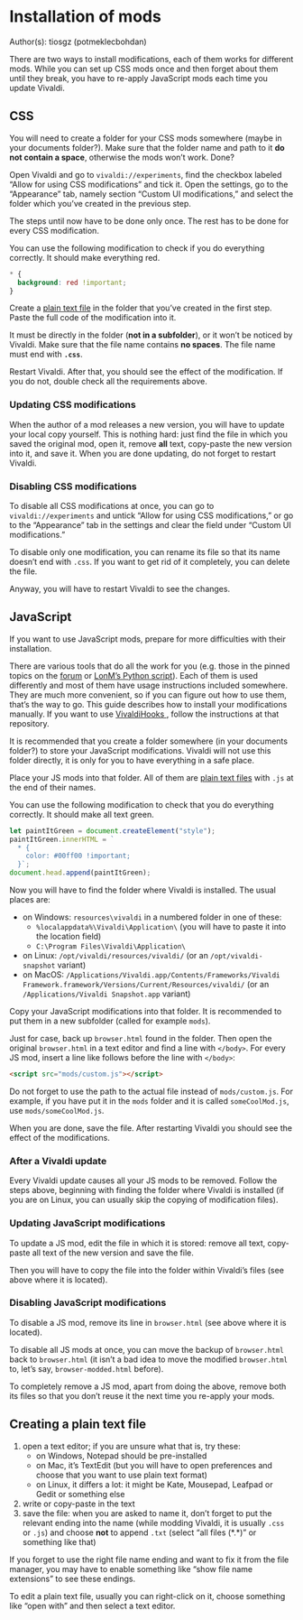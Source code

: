 # Installation of mods

Author(s): tiosgz (potmeklecbohdan)

There are two ways to install modifications, each of them works for different
mods. While you can set up CSS mods once and then forget about them until they
break, you have to re-apply JavaScript mods each time you update Vivaldi.

## CSS

You will need to create a folder for your CSS mods somewhere (maybe in your
documents folder?). Make sure that the folder name and path to it **do not
contain a space**, otherwise the mods won’t work. Done?

Open Vivaldi and go to `vivaldi://experiments`, find the checkbox labeled
“Allow for using CSS modifications” and tick it. Open the settings, go to the
“Appearance” tab, namely section “Custom UI modifications,” and select the
folder which you’ve created in the previous step.

The steps until now have to be done only once. The rest has to be done for every
CSS modification.

You can use the following modification to check if you do everything correctly.
It should make everything red.

```css
* {
  background: red !important;
}
```

Create a [plain text file][mk-textfile] in the folder that you’ve created in
the first step. Paste the full code of the modification into it.

It must be directly in the folder (**not in a subfolder**), or it won’t be
noticed by Vivaldi. Make sure that the file name contains **no spaces**. The
file name must end with **`.css`**.

Restart Vivaldi. After that, you should see the effect of the modification. If
you do not, double check all the requirements above.

### Updating CSS modifications

When the author of a mod releases a new version, you will have to update your
local copy yourself. This is nothing hard: just find the file in which you saved
the original mod, open it, remove **all** text, copy-paste the new version into
it, and save it. When you are done updating, do not forget to restart Vivaldi.

### Disabling CSS modifications

To disable all CSS modifications at once, you can go to `vivaldi://experiments`
and untick “Allow for using CSS modifications,” or go to the “Appearance” tab in
the settings and clear the field under “Custom UI modifications.”

To disable only one modification, you can rename its file so that its name
doesn’t end with `.css`. If you want to get rid of it completely, you can delete
the file.

Anyway, you will have to restart Vivaldi to see the changes.

## JavaScript

If you want to use JavaScript mods, prepare for more difficulties with their
installation.

There are various tools that do all the work for you (e.g. those in the pinned
topics on the [forum](https://forum.vivaldi.net/category/52/modifications) or
[LonM’s Python
script](https://github.com/LonMcGregor/VivaldiMods/blob/master/custom.py)). Each
of them is used differently and most of them have usage instructions included
somewhere. They are much more convenient, so if you can figure out how to use
them, that’s the way to go. This guide describes how to install your
modifications manually. If you want to use [VivaldiHooks
](https://github.com/justdanpo/VivaldiHooks), follow the instructions at that
repository.

It is recommended that you create a folder somewhere (in your documents folder?)
to store your JavaScript modifications. Vivaldi will not use this folder
directly, it is only for you to have everything in a safe place.

Place your JS mods into that folder. All of them are [plain text
files][mk-textfile] with `.js` at the end of their names.

You can use the following modification to check that you do everything
correctly. It should make all text green.

```javascript
let paintItGreen = document.createElement("style");
paintItGreen.innerHTML = `
  * {
    color: #00ff00 !important;
  }`;
document.head.append(paintItGreen);
```

Now you will have to find the folder where Vivaldi is installed. The usual
places are:

- on Windows: `resources\vivaldi` in a numbered folder in one of these:
  - `%localappdata%\Vivaldi\Application\` (you will have to paste it into the
    location field)
  - `C:\Program Files\Vivaldi\Application\`
- on Linux: `/opt/vivaldi/resources/vivaldi/` (or an `/opt/vivaldi-snapshot`
  variant)
- on MacOS: `/Applications/Vivaldi.app/Contents/Frameworks/Vivaldi
  Framework.framework/Versions/Current/Resources/vivaldi/` (or an
  `/Applications/Vivaldi Snapshot.app` variant)

Copy your JavaScript modifications into that folder. It is recommended to put
them in a new subfolder (called for example `mods`).

Just for case, back up `browser.html` found in the folder. Then open the
original `browser.html` in a text editor and find a line with `</body>`. For
every JS mod, insert a line like follows before the line with `</body>`:

```html
<script src="mods/custom.js"></script>
```

Do not forget to use the path to the actual file instead of `mods/custom.js`.
For example, if you have put it in the `mods` folder and it is called
`someCoolMod.js`, use `mods/someCoolMod.js`.

When you are done, save the file. After restarting Vivaldi you should see the
effect of the modifications.

### After a Vivaldi update

Every Vivaldi update causes all your JS mods to be removed. Follow the steps
above, beginning with finding the folder where Vivaldi is installed (if you are
on Linux, you can usually skip the copying of modification files).

### Updating JavaScript modifications

To update a JS mod, edit the file in which it is stored: remove all text,
copy-paste all text of the new version and save the file.

Then you will have to copy the file into the folder within Vivaldi’s files (see
above where it is located).

### Disabling JavaScript modifications

To disable a JS mod, remove its line in `browser.html` (see above where it is
located).

To disable all JS mods at once, you can move the backup of `browser.html` back
to `browser.html` (it isn’t a bad idea to move the modified `browser.html` to,
let’s say, `browser-modded.html` before).

To completely remove a JS mod, apart from doing the above, remove both its files
so that you don’t reuse it the next time you re-apply your mods.

## Creating a plain text file

1. open a text editor; if you are unsure what that is, try these:
   - on Windows, Notepad should be pre-installed
   - on Mac, it’s TextEdit (but you will have to open preferences and choose
     that you want to use plain text format)
   - on Linux, it differs a lot: it might be Kate, Mousepad, Leafpad or Gedit or
     something else
2. write or copy-paste in the text
3. save the file: when you are asked to name it, don’t forget to put the
   relevant ending  into the name (while modding Vivaldi, it is usually `.css`
   or `.js`) and choose **not** to append `.txt` (select “all files (\*.\*)” or
   something like that)

If you forget to use the right file name ending and want to fix it from the file
manager, you may have to enable something like “show file name extensions” to
see these endings.

To edit a plain text file, usually you can right-click on it, choose something
like “open with” and then select a text editor.

[mk-textfile]:#creating-a-plain-text-file
